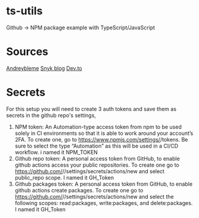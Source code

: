 # ts-utils
Github -> NPM package example with TypeScript/JavaScript

# Sources
[Andreybleme](https://andreybleme.com/2020-05-31/hosting-private-npm-packages-for-free/)
[Snyk blog](https://snyk.io/blog/best-practices-create-modern-npm-package/)
[Dev.to](https://dev.to/kouts/automated-versioning-and-package-publishing-using-github-actions-and-semantic-release-1kce)

# Secrets
For this setup you will need to create 3 auth tokens and save them as secrets in the github repo's settings, 
1. NPM token: An Automation-type access token from npm to be used solely in CI environments so that it is able to work around your account’s 2FA. To create one, go to https://www.npmjs.com/settings/<your-npm-account>/tokens. Be sure to select the type “Automation” as this will be used in a CI/CD workflow. i named it NPM_TOKEN
2. Github repo token: A personal access token from GitHub, to enable github actions access your public repositories. To create one go to https://github.com/<your-name-or-github-organization>/<your-repo-name>/settings/secrets/actions/new and select public_repo scope. I named it GH_Token
3. Github packages token: A personal access token from GitHub, to enable github actions create packages. To create one go to https://github.com/<your-name-or-github-organization>/<your-repo-name>/settings/secrets/actions/new and select the following scopes: read:packages, write:packages, and delete:packages. I named it GH_Token